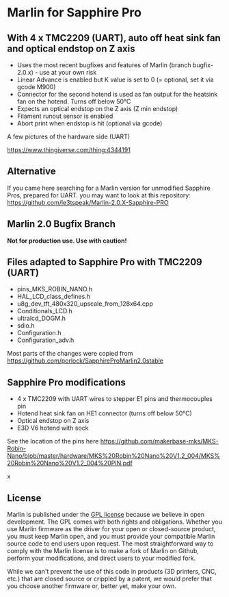 # Marlin for Sapphire Pro

## With 4 x TMC2209 (UART), auto off heat sink fan and optical endstop on Z axis

* Uses the most recent bugfixes and features of Marlin (branch bugfix-2.0.x) - use at your own risk
* Linear Advance is enabled but K value is set to 0 (= optional, set it via gcode M900)
* Connector for the second hotend is used as fan output for the heatsink fan on the hotend. Turns off below 50°C
* Expects an optical endstop on the Z axis (Z min endstop)
* Filament runout sensor is enabled
* Abort print when endstop is hit (optional via gcode)

A few pictures of the hardware side (UART)

https://www.thingiverse.com/thing:4344191

## Alternative

If you came here searching for a Marlin version for unmodified Sapphire Pros, prepared for UART. you may want to look at this repository: https://github.com/le3tspeak/Marlin-2.0.X-Sapphire-PRO

## Marlin 2.0 Bugfix Branch

__Not for production use. Use with caution!__

## Files adapted to Sapphire Pro with TMC2209 (UART)

* pins_MKS_ROBIN_NANO.h
* HAL_LCD_class_defines.h
* u8g_dev_tft_480x320_upscale_from_128x64.cpp
* Conditionals_LCD.h
* ultralcd_DOGM.h
* sdio.h
* Configuration.h
* Configuration_adv.h

Most parts of the changes were copied from https://github.com/porlock/SapphireProMarlin2.0stable

## Sapphire Pro modifications
* 4 x TMC2209 with UART wires to stepper E1 pins and thermocouples pin
* Hotend heat sink fan on HE1 connector (turns off below 50°C)
* Optical endstop on Z axis
* E3D V6 hotend with sock

See the location of the pins here https://github.com/makerbase-mks/MKS-Robin-Nano/blob/master/hardware/MKS%20Robin%20Nano%20V1.2_004/MKS%20Robin%20Nano%20V1.2_004%20PIN.pdf

x

## License

Marlin is published under the [GPL license](/LICENSE) because we believe in open development. The GPL comes with both rights and obligations. Whether you use Marlin firmware as the driver for your open or closed-source product, you must keep Marlin open, and you must provide your compatible Marlin source code to end users upon request. The most straightforward way to comply with the Marlin license is to make a fork of Marlin on Github, perform your modifications, and direct users to your modified fork.

While we can't prevent the use of this code in products (3D printers, CNC, etc.) that are closed source or crippled by a patent, we would prefer that you choose another firmware or, better yet, make your own.
